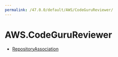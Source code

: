 ```yaml
---
permalink: /47.0.0/default/AWS/CodeGuruReviewer/
---
```


# AWS.CodeGuruReviewer



* [RepositoryAssociation](RepositoryAssociation.md)